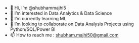 - 👋 Hi, I’m @shubhammajhi5
- 👀 I’m interested in Data Analytics & Data Science
- 🌱 I’m currently learning ML
- 💞️ I’m looking to collaborate on Data Analysis Projects using Python/SQL/Power BI 
- 📫 How to reach me : shubham.majhi50@gmail.com 

<!---
shubhammajhi5/shubhammajhi5 is a ✨ special ✨ repository because its `README.md` (this file) appears on your GitHub profile.
You can click the Preview link to take a look at your changes.
--->
